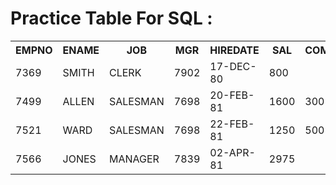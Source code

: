 # Practice Table For SQL :
<html>
 <table>
  <tr>
    <th>EMPNO</th>
    <th>ENAME</th>
    <th>JOB</th>
   <th>MGR</th>
   <th>HIREDATE</th>
   <th>SAL</th>
   <th>COMM</th>
   <th>DEPTNO</th>
  </tr>
  
  <tr>
   <td>7369</td>
   <td>SMITH</td>
   <td>CLERK</td>
   <td>7902</td>
   <td>17-DEC-80</td>
   <td>800</td>
   <td></td>
   <td>20</td>
  </tr>
  <tr>
    <td>7499</td> 
   <td>ALLEN</td>     
   <td>SALESMAN</td>        
   <td>7698</td> 
   <td>20-FEB-81</td>       
   <td>1600</td>        
   <td>300</td>         
   <td>30</td>
  </tr>
  <tr>
  <td>7521</td>
  <td>WARD</td>
  <td>SALESMAN</td>
  <td>7698</td>
  <td>22-FEB-81</td>
  <td>1250</td>
  <td>500</td>
  <td>30</td>
  </tr>
  <tr>
  <td>7566</td>
  <td>JONES</td>
  <td>MANAGER</td>
  <td>7839</td>
  <td>02-APR-81</td>
  <td>2975</td>
  <td></td>
  <td>20</td>
  </tr>
  
</table>
</html>

